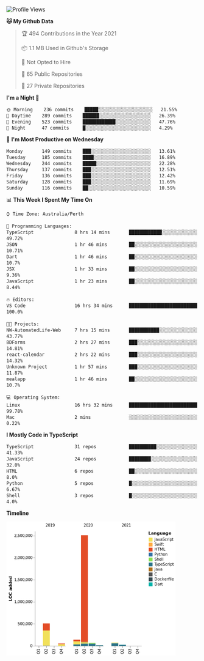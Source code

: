 <!--START_SECTION:waka-->
![Profile Views](http://img.shields.io/badge/Profile%20Views-2-blue)

**🐱 My Github Data** 

> 🏆 494 Contributions in the Year 2021
 > 
> 📦 1.1 MB Used in Github's Storage 
 > 
> 🚫 Not Opted to Hire
 > 
> 📜 65 Public Repositories 
 > 
> 🔑 27 Private Repositories  
 > 
**I'm a Night 🦉** 

```text
🌞 Morning    236 commits    █████░░░░░░░░░░░░░░░░░░░░   21.55% 
🌆 Daytime    289 commits    ██████░░░░░░░░░░░░░░░░░░░   26.39% 
🌃 Evening    523 commits    ████████████░░░░░░░░░░░░░   47.76% 
🌙 Night      47 commits     █░░░░░░░░░░░░░░░░░░░░░░░░   4.29%

```
📅 **I'm Most Productive on Wednesday** 

```text
Monday       149 commits    ███░░░░░░░░░░░░░░░░░░░░░░   13.61% 
Tuesday      185 commits    ████░░░░░░░░░░░░░░░░░░░░░   16.89% 
Wednesday    244 commits    █████░░░░░░░░░░░░░░░░░░░░   22.28% 
Thursday     137 commits    ███░░░░░░░░░░░░░░░░░░░░░░   12.51% 
Friday       136 commits    ███░░░░░░░░░░░░░░░░░░░░░░   12.42% 
Saturday     128 commits    ███░░░░░░░░░░░░░░░░░░░░░░   11.69% 
Sunday       116 commits    ██░░░░░░░░░░░░░░░░░░░░░░░   10.59%

```


📊 **This Week I Spent My Time On** 

```text
⌚︎ Time Zone: Australia/Perth

💬 Programming Languages: 
TypeScript               8 hrs 14 mins       ████████████░░░░░░░░░░░░░   49.72% 
JSON                     1 hr 46 mins        ██░░░░░░░░░░░░░░░░░░░░░░░   10.71% 
Dart                     1 hr 46 mins        ██░░░░░░░░░░░░░░░░░░░░░░░   10.7% 
JSX                      1 hr 33 mins        ██░░░░░░░░░░░░░░░░░░░░░░░   9.36% 
JavaScript               1 hr 23 mins        ██░░░░░░░░░░░░░░░░░░░░░░░   8.44%

🔥 Editors: 
VS Code                  16 hrs 34 mins      █████████████████████████   100.0%

🐱‍💻 Projects: 
NW-AutomatedLife-Web     7 hrs 15 mins       ███████████░░░░░░░░░░░░░░   43.77% 
BDForms                  2 hrs 27 mins       ███░░░░░░░░░░░░░░░░░░░░░░   14.81% 
react-calendar           2 hrs 22 mins       ███░░░░░░░░░░░░░░░░░░░░░░   14.32% 
Unknown Project          1 hr 57 mins        ███░░░░░░░░░░░░░░░░░░░░░░   11.87% 
mealapp                  1 hr 46 mins        ██░░░░░░░░░░░░░░░░░░░░░░░   10.7%

💻 Operating System: 
Linux                    16 hrs 32 mins      █████████████████████████   99.78% 
Mac                      2 mins              ░░░░░░░░░░░░░░░░░░░░░░░░░   0.22%

```

**I Mostly Code in TypeScript** 

```text
TypeScript               31 repos            ██████████░░░░░░░░░░░░░░░   41.33% 
JavaScript               24 repos            ████████░░░░░░░░░░░░░░░░░   32.0% 
HTML                     6 repos             ██░░░░░░░░░░░░░░░░░░░░░░░   8.0% 
Python                   5 repos             █░░░░░░░░░░░░░░░░░░░░░░░░   6.67% 
Shell                    3 repos             █░░░░░░░░░░░░░░░░░░░░░░░░   4.0%

```


**Timeline**

![Chart not found](https://raw.githubusercontent.com/NWylynko/NWylynko/main/charts/bar_graph.png) 


<!--END_SECTION:waka-->
